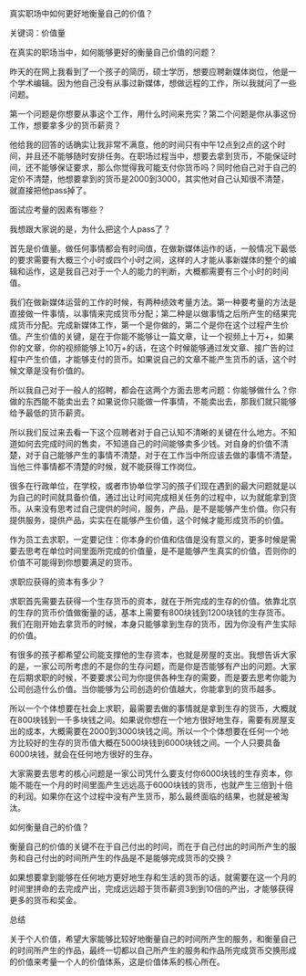 
真实职场中如何更好地衡量自己的价值？

关键词：价值量

在真实的职场当中，如何能够更好的衡量自己价值的问题？

昨天的在网上我看到了一个孩子的简历，硕士学历，想要应聘新媒体岗位，他是一个学术编辑。因为他自己没有从事过新媒体，想做远程的工作，所以我就问了一些问题。

第一个问题是你想要从事这个工作，用什么时间来充实？第二个问题是你从事这份工作，想要拿多少的货币薪资？

他给我的回答的话确实让我非常不满意，他的时间只有中午12点到2点的这个时间，并且还不能够随时安排任务。在职场过程当中，想要去拿到货币，不能保证时间，还不能够保证要求，那么你觉得我可能支付你货币吗？同时他自己对于自己的定价不清楚，他想要拿到的货币是2000到3000，其实他对自己认知很不清楚，就直接把他pass掉了。

面试应考量的因素有哪些？

我想跟大家说的是，为什么把这个人pass了？

首先是价值量。做任何事情都会有时间值，在做新媒体运作的话，一般情况下最低的要求需要有大概三个小时或四个小时之间，这样的人才能从事新媒体的整个的编辑和运作，这是我自己对于一个人的能力的判断，大概都需要有三个小时的时间值。

我们在做新媒体运营的工作的时候，有两种绩效考量方法。第一种要考量的方法是直接做一件事情，以事情来完成货币分配；第二种是以做事情之后所产生的结果完成货币分配。完成新媒体工作，第一个是你做的，第二个是你在这个过程产生价值。产生价值的关键，是在于你能不能够让一篇文章，让一个视频上十万+，如果你的文章，你的视频能够上10万+的话，在这个时候能够通过发文章、接广告的过程中产生价值，才能够支付的货币。如果说自己的文章不能产生货币的话，这个时候文章是没有价值的。

所以我自己对于一般人的招聘，都会在这两个方面去思考问题：你能够做什么？你做的东西能不能卖出去？如果说你只能做一件事情，不能卖出去，那我们就只能够给予最低的货币薪资。

所以我们反过来去看一下这个应聘者对于自己认知不清晰的关键在什么地方。不知道如何去完成时间的售卖，不知道自己的时间能够卖多少钱。对自身的价值不清楚，对于自己能够产生的事情不清楚，对于在工作当中所应该去做的事情不清楚，当他三件事情都不清楚的时候，就不能获得工作岗位。

很多在行政单位，在学校，或者市协单位学习的孩子们现在遇到的最大问题就是以为自己的时间就具备价值，通过出让时间完成相关任务的过程中，以为就能拿到货币。从来没有思考过自己提供的时间，服务，产品，是不是能够产生价值。你只有提供服务，提供产品，实实在在能够产生价值，这个时候才能形成货币的价值。

作为员工去求职，一定要记住：你本身的价值和估值是没有意义的，更多时候是需要去思考在单位时间里面所完成的价值量，是不是能够产生真实的价值，否则你的价值不可能得到你想要满足的货币。

求职应获得的资本有多少？

求职首先需要去获得一个生存货币的资本，就在于所完成的生存的价值。依靠北京的生存的货币价值做衡量的话，基本上需要有800块钱到1200块钱的生存货币。我们在刚开始去拿货币的时候，本身只能够拿到生存的货币，因为你没有产生实际的价值。

有很多的孩子都希望公司能支撑他的生存资本，也就是房屋的支出。我想告诉大家的是，一家公司所考虑的不是你的生存问题，而是你是否能够有产出的问题。大家在后期求职的时候，不要要求公司为你提供各种生存的需要，而是要去思考你能为公司创造什么价值。当你能够为公司创造的价值越大，你能拿到的货币越多。

所以一个个体想要在社会上求职，最需要去做的事情就是拿到生存的货币，大概就在800块钱到一千多块钱之间。如果说你想在一个地方很好地生存，需要有房屋支出的成本，大概需要在2000到3000块钱之间。所以一个个体想要在任何一个地方比较好的生存的货币值大概在5000块钱到6000块钱之间。一个人只要具备6000块钱，就会在任何地方很好的生存。

大家需要去思考的核心问题是一家公司凭什么要支付你6000块钱的生存资本，你能不能在一个月的时间里面产生远远高于6000块钱的货币，也就产生三倍到十倍的利润。如果你在这个过程中没有产生货币，那么最终面临的结果，也就是被淘汰。

如何衡量自己的价值？

衡量自己的价值的关键不在于自己付出的时间，而在于自己付出的时间所产生的服务和自己付出的时间所产生的作品是不是能够完成货币的交换？

如果想要拿到能够在任何地方更好地生存和生活的货币的话，就需要在这一个月的时间里拼命的去完成产出，完成远远超于货币薪资3到到10倍的产出，才能够获得更多的货币和奖金。

总结

关于个人价值，希望大家能够比较好地衡量自己的时间所产生的服务，和衡量自己的时间所产生的作品，最终一切都以自己所产生的服务和作品所完成货币交换形成的价值来考量一个人的价值体系，这是价值体系的核心所在。
